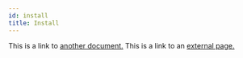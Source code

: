 ```yaml
---
id: install
title: Install
---
```


This is a link to [another document.](doc3.md) This is a link to an [external page.](http://www.example.com/)
